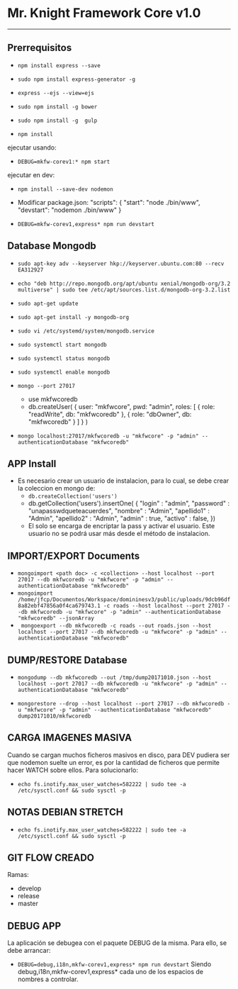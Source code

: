# Mr. Knight Framework Core v1.0

***

## Prerrequisitos

* `npm install express --save`

* `sudo npm install express-generator -g`

* `express --ejs --view=ejs`

* `sudo npm install -g bower`

* `sudo npm install -g  gulp`

* `npm install`

ejecutar usando:

* `DEBUG=mkfw-corev1:* npm start`

ejecutar en dev:

* `npm install --save-dev nodemon`

* Modificar package.json:
    "scripts": {
        "start": "node ./bin/www",
        "devstart": "nodemon ./bin/www"
    }
* `DEBUG=mkfw-corev1,express* npm run devstart`

## Database Mongodb

* `sudo apt-key adv --keyserver hkp://keyserver.ubuntu.com:80 --recv EA312927`

* `echo "deb http://repo.mongodb.org/apt/ubuntu xenial/mongodb-org/3.2 multiverse" | sudo tee /etc/apt/sources.list.d/mongodb-org-3.2.list`

* `sudo apt-get update`

* `sudo apt-get install -y mongodb-org`

* `sudo vi /etc/systemd/system/mongodb.service`

* `sudo systemctl start mongodb`

* `sudo systemctl status mongodb`

* `sudo systemctl enable mongodb`

* `mongo --port 27017`

    * use mkfwcoredb
    * db.createUser(
        {
            user: "mkfwcore",
            pwd: "admin",
            roles: [ { role: "readWrite", db: "mkfwcoredb" },
                    { role: "dbOwner", db: "mkfwcoredb" } ]
        }
        )
* `mongo localhost:27017/mkfwcoredb -u "mkfwcore" -p "admin" --authenticationDatabase "mkfwcoredb"`
## APP Install

* Es necesario crear un usuario de instalacion, para lo cual, se debe crear la coleccion en mongo de:
    * `db.createCollection('users')`
    * db.getCollection('users').insertOne(    {
    "login" : "admin",
    "password" : "unapasswdqueteacuerdes",
    "nombre" : "Admin",
    "apellido1" : "Admin",
    "apellido2" : "Admin",
    "admin" : true,
    "activo" : false,
    })
    * El solo se encarga de encriptar la pass y activar el usuario. Este usuario no se podrá usar más desde el método de instalacion.

## IMPORT/EXPORT Documents
* `mongoimport <path doc> -c <collection> --host localhost --port 27017 --db mkfwcoredb -u "mkfwcore" -p "admin" --authenticationDatabase "mkfwcoredb"`
* `mongoimport /home/jfcp/Documentos/Workspace/domininesv3/public/uploads/9dcb96df8a82ebf47856a0f4ca679743.1 -c roads --host localhost --port 27017 --db mkfwcoredb -u "mkfwcore" -p "admin" --authenticationDatabase "mkfwcoredb" --jsonArray`
* ` mongoexport --db mkfwcoredb -c roads --out roads.json --host localhost --port 27017 --db mkfwcoredb -u "mkfwcore" -p "admin" --authenticationDatabase "mkfwcoredb"` 

## DUMP/RESTORE Database
* `mongodump --db mkfwcoredb --out /tmp/dump20171010.json --host localhost --port 27017 --db mkfwcoredb -u "mkfwcore" -p "admin" --authenticationDatabase "mkfwcoredb"`

* `mongorestore --drop --host localhost --port 27017 --db mkfwcoredb -u "mkfwcore" -p "admin" --authenticationDatabase "mkfwcoredb" dump20171010/mkfwcoredb`

## CARGA IMAGENES MASIVA
Cuando se cargan muchos ficheros masivos en disco, para DEV pudiera ser que nodemon suelte un error, es por la cantidad de ficheros que permite hacer WATCH sobre ellos. Para solucionarlo:
* `echo fs.inotify.max_user_watches=582222 | sudo tee -a /etc/sysctl.conf && sudo sysctl -p`

## NOTAS DEBIAN STRETCH
* `echo fs.inotify.max_user_watches=582222 | sudo tee -a /etc/sysctl.conf && sudo sysctl -p`

## GIT FLOW CREADO
Ramas:
* develop
* release
* master

## DEBUG APP
La aplicación se debugea con el paquete DEBUG de la misma.
Para ello, se debe arrancar:
* `DEBUG=debug,i18n,mkfw-corev1,express* npm run devstart`
Siendo debug,i18n,mkfw-corev1,express* cada uno de los espacios de nombres a controlar.